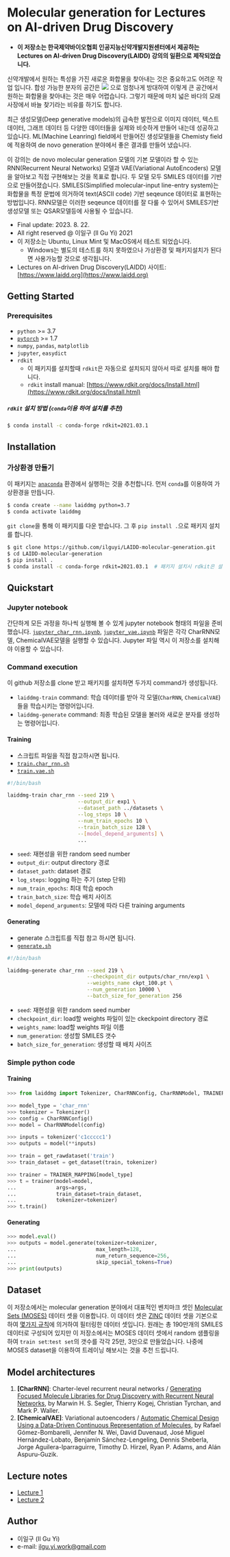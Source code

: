 # Molecular generation for Lectures on AI-driven Drug Discovery

* **이 저장소는 한국제약바이오협회 인공지능신약개발지원센터에서 제공하는
Lectures on AI-driven Drug Discovery(LAIDD) 강의의 일환으로 제작되었습니다.**


신약개발에서 원하는 특성을 가진 새로운 화합물을 찾아내는 것은
중요하고도 어려운 작업 입니다.
합성 가능한 분자의 공간은
<img src="https://render.githubusercontent.com/render/math?math=10^60">
으로 엄청나게 방대하여
이렇게 큰 공간에서 원하는 화합물을 찾아내는 것은 매우 어렵습니다.
그렇기 때문에 마치 넓은 바다의 모래사장에서 바늘 찾기라는 비유를 하기도 합니다.

최근 생성모델(Deep generative models)의 급속한 발전으로
이미지 데이터, 텍스트 데이터, 그래프 데이터 등 다양한 데이터들을
실제와 비슷하게 만들어 내는데 성공하고 있습니다.
ML(Machine Leanring) field에서 만들어진 생성모델들을 Chemisty field에
적용하여 de novo generation 분야에서 좋은 결과를 만들어 냈습니다.

이 강의는 de novo molecular generation 모델의 기본 모델이라 할 수 있는
RNN(Recurrent Neural Networks) 모델과 VAE(Variational AutoEncoders) 모델을
알아보고 직접 구현해보는 것을 목표로 합니다.
두 모델 모두 SMILES 데이터를 기반으로 만들어졌습니다.
SMILES(Simplified molecular-input line-entry system)는 화합물을 특정 문법에 의거하여
text(ASCII code) 기반 seqeunce 데이터로 표현하는 방법입니다.
RNN모델은 이러한 seqeunce 데이터를 잘 다룰 수 있어서 SMILES기반 생성모델
또는 QSAR모델등에 사용될 수 있습니다.

* Final update: 2023. 8. 22.
* All right reserved @ 이일구 (Il Gu Yi) 2021
* 이 저장소는 Ubuntu, Linux Mint 및 MacOS에서 테스트 되었습니다.
  * Windows는 별도의 테스트를 하지 못하였으나 가상환경 및 패키지설치가 된다면 사용가능할 것으로 생각됩니다.
* Lectures on AI-driven Drug Discovery(LAIDD) 사이트: [https://www.laidd.org](https://www.laidd.org)


## Getting Started

### Prerequisites

* `python` >= 3.7
* [`pytorch`](https://pytorch.org) >= 1.7
* `numpy`, `pandas`, `matplotlib`
* `jupyter`, `easydict`
* `rdkit`
  * 이 패키지를 설치할때 `rdkit`은 자동으로 설치되지 않아서 따로 설치를 해야 합니다.
  * `rdkit` install manual: [https://www.rdkit.org/docs/Install.html](https://www.rdkit.org/docs/Install.html)

##### `rdkit` 설치 방법 (`conda`이용 하여 설치를 추천)
```bash
$ conda install -c conda-forge rdkit=2021.03.1
```


## Installation

### 가상환경 만들기

이 패키지는 [`anaconda`](https://anaconda.org/) 환경에서 실행하는 것을 추천합니다.
먼저 `conda`를 이용하여 가상환경을 만듭니다.
```bash
$ conda create --name laiddmg python=3.7
$ conda activate laiddmg
```

`git clone`을 통해 이 패키지를 다운 받습니다.
그 후 `pip install .`으로 패키지 설치를 합니다.
```bash
$ git clone https://github.com/ilguyi/LAIDD-molecular-generation.git
$ cd LAIDD-molecular-generation
$ pip install .
$ conda install -c conda-forge rdkit=2021.03.1  # 패키지 설치시 rdkit은 설치되지 않아 따로 설치해야 합니다.
```


## Quickstart

### Jupyter notebook

간단하게 모든 과정을 하나씩 실행해 볼 수 있게
jupyter notebook 형태의 파일을 준비했습니다.
[`jupyter_char_rnn.ipynb`](https://github.com/ilguyi/LAIDD-moleculra-generation/blob/main/laiddmg/jupyter_char_rnn.ipynb),
[`jupyter_vae.ipynb`](https://github.com/ilguyi/LAIDD-moleculra-generation/blob/main/laiddmg/jupyter_vae.ipynb)
파일은 각각 CharRNN모델, ChemicalVAE모델을 실행할 수 있습니다.
Jupyter 파일 역시 이 저장소를 설치해야 이용할 수 있습니다.


### Command execution

이 github 저장소를 clone 받고 패키지를 설치하면 두가지 command가 생성됩니다.
* `laiddmg-train` command: 학습 데이터를 받아 각 모델(`CharRNN`, `ChemicalVAE`)들을 학습시키는 명령어입니다.
* `laiddmg-generate` command: 최종 학습된 모델을 불러와 새로운 분자를 생성하는 명령어입니다.

#### Training

* 스크립트 파일을 직접 참고하시면 됩니다.
* [`train.char_rnn.sh`](https://github.com/ilguyi/LAIDD-moleculra-generation/blob/main/laiddmg/train.char_rnn.sh)
* [`train.vae.sh`](https://github.com/ilguyi/LAIDD-moleculra-generation/blob/main/laiddmg/train.vae.sh)

```bash
#!/bin/bash

laiddmg-train char_rnn --seed 219 \
                       --output_dir exp1 \
                       --dataset_path ../datasets \
                       --log_steps 10 \
                       --num_train_epochs 10 \
                       --train_batch_size 128 \
                       --[model_depend_arguments] \
                       ...
```

* `seed`: 재현성을 위한 random seed number
* `output_dir`: output directory 경로
* `dataset_path`: dataset 경로
* `log_steps`: logging 하는 주기 (step 단위)
* `num_train_epochs`: 최대 학습 epoch
* `train_batch_size`: 학습 배치 사이즈
* `model_depend_arguments`: 모델에 따라 다른 training arguments

#### Generating

* generate 스크립트를 직접 참고 하시면 됩니다.
* [`generate.sh`](https://github.com/ilguyi/LAIDD-moleculra-generation/blob/main/laiddmg/generate.sh)

```bash
#!/bin/bash

laiddmg-generate char_rnn --seed 219 \
                          --checkpoint_dir outputs/char_rnn/exp1 \
                          --weights_name ckpt_100.pt \
                          --num_generation 10000 \
                          --batch_size_for_generation 256
```

* `seed`: 재현성을 위한 random seed number
* `checkpoint_dir`: load할 weights 파일이 있는 ckeckpoint directory 경로
* `weights_name`: load할 weights 파일 이름
* `num_generation`: 생성할 SMILES 갯수
* `batch_size_for_generation`: 생성할 때 배치 사이즈


### Simple python code

#### Training

```python
>>> from laiddmg import Tokenizer, CharRNNConfig, CharRNNModel, TRAINER_MAPPING

>>> model_type = 'char_rnn'
>>> tokenizer = Tokenizer()
>>> config = CharRNNConfig()
>>> model = CharRNNModel(config)

>>> inputs = tokenizer('c1ccccc1')
>>> outputs = model(**inputs)

>>> train = get_rawdataset('train')
>>> train_dataset = get_dataset(train, tokenizer)

>>> trainer = TRAINER_MAPPING[model_type]
>>> t = trainer(model=model,
...             args=args,
...             train_dataset=train_dataset,
...             tokenizer=tokenizer)
>>> t.train()
```

#### Generating

```python
>>> model.eval()
>>> outputs = model.generate(tokenizer=tokenizer,
...                          max_length=128,
...                          num_return_sequence=256,
...                          skip_special_tokens=True)
>>> print(outputs)
```

## Dataset

이 저장소에서는
molecular generation 분야에서 대표적인 벤치마크 셋인
[Molecular Sets (MOSES)](https://github.com/molecularsets/moses)
데이터 셋을 이용합니다.
이 데이터 셋은 [ZINC](https://zinc.docking.org/) 데이터 셋을 기본으로하여
[몇가지 규칙](https://github.com/molecularsets/moses#dataset)에 의거하여 필터링한 데이터 셋입니다.
원래는 총 190만개의 SMILES데이터로 구성되어 있지만
이 저장소에서는 MOSES 데이터 셋에서 random 샘플링을 하여 `train set`:`test set`의 갯수를
각각 25만, 3만으로 만들었습니다.
나중에 MOSES dataset을 이용하여 트레이닝 해보시는 것을 추천 드립니다.


## Model architectures

1. **[CharRNN]**: Charter-level recurrent neural networks / [Generating Focused Molecule Libraries for Drug Discovery with Recurrent Neural Networks](https://pubs.acs.org/doi/10.1021/acscentsci.7b00512), by Marwin H. S. Segler, Thierry Kogej, Christian Tyrchan, and Mark P. Waller.
1. **[ChemicalVAE]**: Variational autoencoders / [Automatic Chemical Design Using a Data-Driven Continuous Representation of Molecules](https://pubs.acs.org/doi/10.1021/acscentsci.7b00572), by Rafael Gómez-Bombarelli, Jennifer N. Wei, David Duvenaud, José Miguel Hernández-Lobato, Benjamín Sánchez-Lengeling, Dennis Sheberla, Jorge Aguilera-Iparraguirre, Timothy D. Hirzel, Ryan P. Adams, and Alán Aspuru-Guzik.


## Lecture notes

* [Lecture 1](https://www.dropbox.com/s/um8oukzoqlioff6/molecule%20generation%201.pdf?dl=0)
* [Lecture 2](https://www.dropbox.com/s/okpnpjx2wmzioyo/molecule%20generation%202.pdf?dl=0)


## Author

* 이일구 (Il Gu Yi)
* e-mail: ilgu.yi.work@gmail.com
